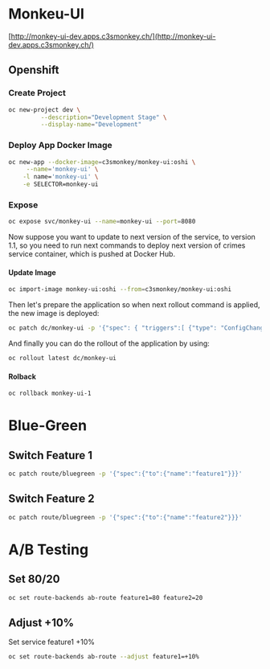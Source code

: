# Monkeu-UI
[http://monkey-ui-dev.apps.c3smonkey.ch/](http://monkey-ui-dev.apps.c3smonkey.ch/)

## Openshift 

### Create Project
```bash
oc new-project dev \
         --description="Development Stage" \
         --display-name="Development"
```


### Deploy App Docker Image
```bash
oc new-app --docker-image=c3smonkey/monkey-ui:oshi \
     --name='monkey-ui' \
    -l name='monkey-ui' \
    -e SELECTOR=monkey-ui
```

### Expose 
```bash
oc expose svc/monkey-ui --name=monkey-ui --port=8080
```

Now suppose you want to update to next version of the service, to version 1.1, 
so you need to run next commands to deploy next version of crimes service container, which is pushed at Docker Hub.

#### Update Image
```bash
oc import-image monkey-ui:oshi --from=c3smonkey/monkey-ui:oshi
```

Then let's prepare the application so when next rollout command is applied, the new image is deployed:
```bash
oc patch dc/monkey-ui -p '{"spec": { "triggers":[ {"type": "ConfigChange", "type": "ImageChange" , "imageChangeParams": {"automatic": true, "containerNames":["monkey-ui"],"from": {"name":"monkey-ui:oshi"}}}]}}'
```

And finally you can do the rollout of the application by using:

```bash
oc rollout latest dc/monkey-ui 
```

#### Rolback
```bash
oc rollback monkey-ui-1
```

# Blue-Green
## Switch Feature 1
```bash
oc patch route/bluegreen -p '{"spec":{"to":{"name":"feature1"}}}'
```
## Switch Feature 2
```bash
oc patch route/bluegreen -p '{"spec":{"to":{"name":"feature2"}}}'
```

# A/B Testing
## Set 80/20

```bash
oc set route-backends ab-route feature1=80 feature2=20
```

## Adjust +10%
Set service feature1 +10% 
```bash
oc set route-backends ab-route --adjust feature1=+10%
```

